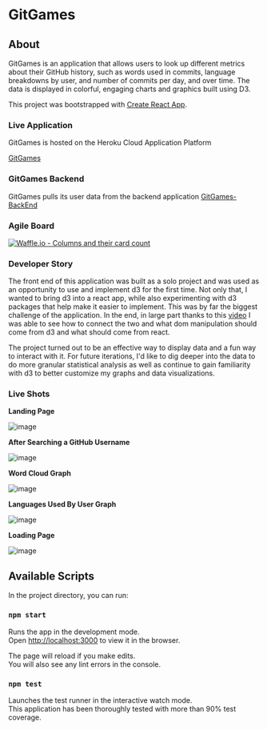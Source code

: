 # GitGames

## About

GitGames is an application that allows users to look up different metrics about their GitHub history, such as words used in commits, language breakdowns by user, and number of commits per day, and over time. The data is displayed in colorful, engaging charts and graphics built using D3.

This project was bootstrapped with [Create React App](https://github.com/facebook/create-react-app).

### Live Application

GitGames is hosted on the Heroku Cloud Application Platform

[GitGames](https://thegitgames.herokuapp.com/)

### GitGames Backend

GitGames pulls its user data from the backend application [GitGames-BackEnd](https://github.com/patrickshobe/GitGames-BackEnd)

### Agile Board

[![Waffle.io - Columns and their card
count](https://badge.waffle.io/patrickshobe/GitGames-BackEnd.svg?columns=all)](https://waffle.io/patrickshobe/GitGames-BackEnd)

### Developer Story

The front end of this application was built as a solo project and was used as an opportunity to use and implement d3 for the first time. Not only that, I wanted to bring d3 into a react app, while also experimenting with d3 packages that help make it easier to implement. This was by far the biggest challenge of the application. In the end, in large part thanks to this [video](https://www.youtube.com/watch?v=zXBdNDnqV2Q&t=2s) I was able to see how to connect the two and what dom manipulation should come from d3 and what should come from react.

The project turned out to be an effective way to display data and a fun way to interact with it. For future iterations, I'd like to dig deeper into the data to do more granular statistical analysis as well as continue to gain familiarity with d3 to better customize my graphs and data visualizations.

### Live Shots

**Landing Page**

![image](https://user-images.githubusercontent.com/36015215/50621211-a3bc1480-0ec1-11e9-828f-aa04ca711baa.png)

**After Searching a GitHub Username**

![image](https://user-images.githubusercontent.com/36015215/50621228-c5b59700-0ec1-11e9-8967-852909ce898c.png)

**Word Cloud Graph**

![image](https://user-images.githubusercontent.com/36015215/50621251-f1388180-0ec1-11e9-9467-b37fd88ea596.png)

**Languages Used By User Graph**

![image](https://user-images.githubusercontent.com/36015215/50621305-41afdf00-0ec2-11e9-8fc0-470c1b38c564.png)

**Loading Page**

![image](https://user-images.githubusercontent.com/36015215/50621327-67d57f00-0ec2-11e9-95b0-740b70abcc55.png)

## Available Scripts

In the project directory, you can run:

### `npm start`

Runs the app in the development mode.<br>
Open [http://localhost:3000](http://localhost:3000) to view it in the browser.

The page will reload if you make edits.<br>
You will also see any lint errors in the console.

### `npm test`

Launches the test runner in the interactive watch mode.<br>
This application has been thoroughly tested with more than 90% test coverage.

